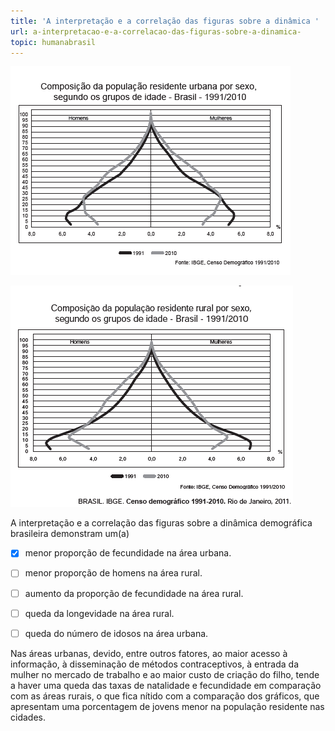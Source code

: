 ```yaml
---
title: 'A interpretação e a correlação das figuras sobre a dinâmica '
url: a-interpretacao-e-a-correlacao-das-figuras-sobre-a-dinamica-
topic: humanabrasil
---
```



![](f8225ec8-0ebf-793d-27e8-fb6ac273fff8.png)

![](9d3f4018-4b63-b703-b9e6-d09dc14d498e.png)

A interpretação e a correlação das figuras sobre a dinâmica demográfica brasileira demonstram um(a)



- [x] menor proporção de fecundidade na área urbana.
- [ ] menor proporção de homens na área rural.
- [ ] aumento da proporção de fecundidade na área rural.
- [ ] queda da longevidade na área rural.
- [ ] queda do número de idosos na área urbana.


Nas áreas urbanas, devido, entre outros fatores, ao maior acesso à informação, à disseminação de métodos contraceptivos, à entrada da mulher no mercado de trabalho e ao maior custo de criação do filho, tende a haver uma queda das taxas de natalidade e fecundidade em comparação com as áreas rurais, o que fica nítido com a comparação dos gráficos, que apresentam uma porcentagem de jovens menor na população residente nas cidades.
